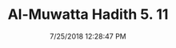 ---
title        : "Al-Muwatta Hadith 5. 11"
date         : 7/25/2018 12:28:47 PM
draft        : false
type         : "hadith"
layout       : "hadith"
BookCode     : "AMH"
VolumeNumber : "5"
HadithNumber : "11"
categories  :  ["Prayer, Friday (Jumua) - Paying Attention when the Imam is Giving the Khutba on the Day of Jumua"]
---
